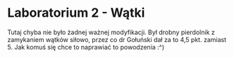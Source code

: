 # Laboratorium 2 - Wątki

Tutaj chyba nie było żadnej ważnej modyfikacji. Był drobny pierdolnik z zamykaniem wątków siłowo, przez co dr Gołuński dał za to 4,5 pkt. zamiast 5. Jak komuś się chce to naprawiać to powodzenia :^)
